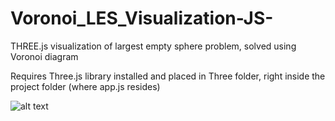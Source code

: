 # Voronoi_LES_Visualization-JS-
THREE.js visualization of largest empty sphere problem, solved using Voronoi diagram

Requires Three.js library installed and placed in Three folder, right inside the project folder (where app.js resides)

![alt text](https://github.com/NonPersistentMind/JavaScript/edit/master/Voronoi_LES_Visualization-JS-/screen1.png)

